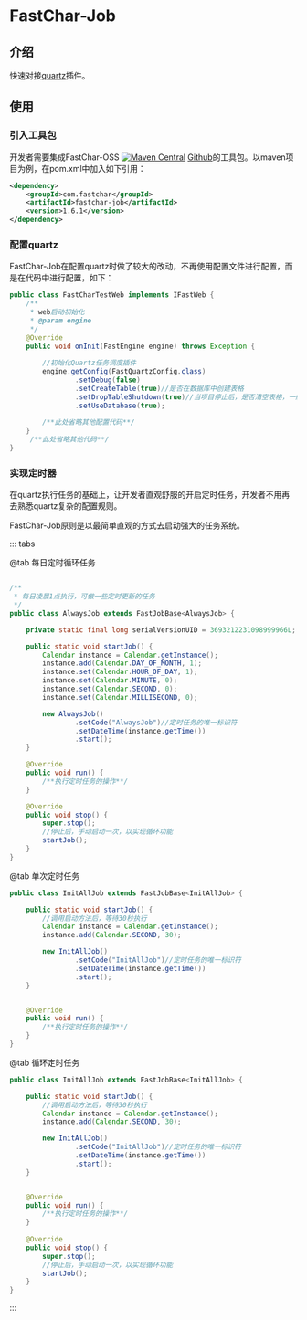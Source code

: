 # FastChar-Job

## 介绍
快速对接[quartz](https://www.quartz-scheduler.org/)插件。

## 使用


### 引入工具包
开发者需要集成FastChar-OSS [![Maven Central](https://img.shields.io/maven-central/v/com.fastchar/fastchar-job?label=maven-fastchar-job)](https://mvnrepository.com/artifact/com.fastchar/fastchar-job)
[Github](https://github.com/JanesenGit/FastChar-Job)的工具包。以maven项目为例，在pom.xml中加入如下引用：

```xml
<dependency>
    <groupId>com.fastchar</groupId>
    <artifactId>fastchar-job</artifactId>
    <version>1.6.1</version>
</dependency>
```

### 配置quartz
FastChar-Job在配置quartz时做了较大的改动，不再使用配置文件进行配置，而是在代码中进行配置，如下：

```java
public class FastCharTestWeb implements IFastWeb {
    /**
     * web启动初始化
     * @param engine
     */
    @Override
    public void onInit(FastEngine engine) throws Exception {
        
        //初始化Quartz任务调度插件
        engine.getConfig(FastQuartzConfig.class)
                .setDebug(false)
                .setCreateTable(true)//是否在数据库中创建表格
                .setDropTableShutdown(true)//当项目停止后，是否清空表格，一般本地调试使用
                .setUseDatabase(true);
        
        /**此处省略其他配置代码**/
    }
     /**此处省略其他代码**/
}

```


### 实现定时器
在quartz执行任务的基础上，让开发者直观舒服的开启定时任务，开发者不用再去熟悉quartz复杂的配置规则。

FastChar-Job原则是以最简单直观的方式去启动强大的任务系统。


::: tabs

@tab 每日定时循环任务


```java

/**
 * 每日凌晨1点执行，可做一些定时更新的任务
 */
public class AlwaysJob extends FastJobBase<AlwaysJob> {

    private static final long serialVersionUID = 3693212231098999966L;

    public static void startJob() {
        Calendar instance = Calendar.getInstance();
        instance.add(Calendar.DAY_OF_MONTH, 1);
        instance.set(Calendar.HOUR_OF_DAY, 1);
        instance.set(Calendar.MINUTE, 0);
        instance.set(Calendar.SECOND, 0);
        instance.set(Calendar.MILLISECOND, 0);

        new AlwaysJob()
                .setCode("AlwaysJob")//定时任务的唯一标识符
                .setDateTime(instance.getTime())
                .start();
    }

    @Override
    public void run() {
        /**执行定时任务的操作**/
    }

    @Override
    public void stop() {
        super.stop();
        //停止后，手动启动一次，以实现循环功能
        startJob();
    }
}

```


@tab 单次定时任务

```java
public class InitAllJob extends FastJobBase<InitAllJob> {

    public static void startJob() {
        //调用启动方法后，等待30秒执行
        Calendar instance = Calendar.getInstance();
        instance.add(Calendar.SECOND, 30);

        new InitAllJob()
                .setCode("InitAllJob")//定时任务的唯一标识符
                .setDateTime(instance.getTime())
                .start();
    }


    @Override
    public void run() {
        /**执行定时任务的操作**/
    }
}


```



@tab 循环定时任务

```java
public class InitAllJob extends FastJobBase<InitAllJob> {

    public static void startJob() {
        //调用启动方法后，等待30秒执行
        Calendar instance = Calendar.getInstance();
        instance.add(Calendar.SECOND, 30);

        new InitAllJob()
                .setCode("InitAllJob")//定时任务的唯一标识符
                .setDateTime(instance.getTime())
                .start();
    }


    @Override
    public void run() {
        /**执行定时任务的操作**/
    }
    
    @Override
    public void stop() {
        super.stop();
        //停止后，手动启动一次，以实现循环功能
        startJob();
    }
}


```


:::


